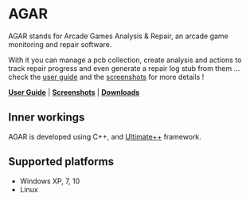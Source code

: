 # AGAR

AGAR stands for Arcade Games Analysis & Repair, an arcade game monitoring and repair software.

With it you can manage a pcb collection, create analysis and actions to track repair progress and even generate a repair log stub from them ...
check the [user guide](https://github.com/rtoumazet/agar/wiki/UserGuide) and the [screenshots](https://github.com/rtoumazet/agar/wiki/Screenshots) for more details !

**[User Guide](https://github.com/rtoumazet/agar/wiki/UserGuide)** | 
**[Screenshots](https://github.com/rtoumazet/agar/wiki/Screenshots)** |
**[Downloads](https://github.com/rtoumazet/agar/releases)**

## Inner workings

AGAR is developed using C++, and [Ultimate++](http://ultimatepp.org) framework.

## Supported platforms
- Windows XP, 7, 10
- Linux
